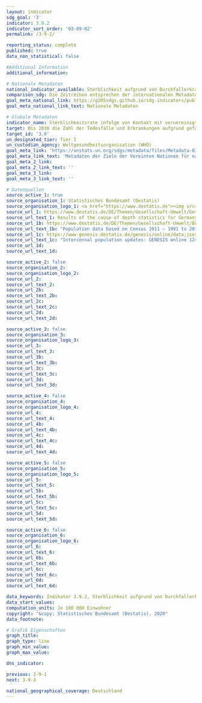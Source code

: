 ```yaml
---
layout: indicator
sdg_goal: '3'
indicator: 3.9.2
indicator_sort_order: '03-09-02'
permalink: /3-9-2/

reporting_status: complete
published: true
data_non_statistical: false

#Additional Information
additional_information: 

# Nationale Metadaten
national_indicator_available: Sterblichkeit aufgrund von Durchfallerkrankungen <br> Sterblichkeit aufgrund von Energie- und Eiweißmangelernährung <br> Sterblichkeit aufgrund von intestinalen Nematodeninfektionen
comparison_sdg: Die Zeitreihen entsprechen der internationalen Metadatenbeschreibung.
goal_meta_national_link: https://g205sdgs.github.io/sdg-indicators/public/MetaDe/3.9.2.pdf
goal_meta_national_link_text: Nationale Metadaten

# Globale Metadaten
indicator_name: Sterblichkeitsrate infolge von Kontakt mit verunreinigtem Wasser, unzureichenden sanitären Verhältnissen und mangelnder Hygiene (Kontakt mit unzureichenden "Wasser, Sanitäreinrichtungen und Hygiene für alle"-Leistungen (WASH))
target: Bis 2030 die Zahl der Todesfälle und Erkrankungen aufgrund gefährlicher Chemikalien und der Verschmutzung und Verunreinigung von Luft, Wasser und Boden erheblich verringern
target_id: '3.9'
un_designated_tier: Tier I
un_custodian_agency: Weltgesundheitsorganisation (WHO)
goal_meta_link: 'https://unstats.un.org/sdgs/metadata/files/Metadata-03-09-02.pdf'
goal_meta_link_text: 'Metadaten der Ziele der Vereinten Nationen für nachhaltige Entwicklung'
goal_meta_2_link: 
goal_meta_2_link_text: ''
goal_meta_3_link: 
goal_meta_3_link_text: ''

# Datenquellen
source_active_1: true
source_organisation_1: Statistisches Bundesamt (Destatis)
source_organisation_logo_1: <a href="https://www.destatis.de"><img src="https://g205sdgs.github.io/sdg-indicators/public/logos/destatis.png" alt="Logo destatis" /></a>
source_url_1: https://www.destatis.de/DE/Themen/Gesellschaft-Umwelt/Gesundheit/Todesursachen/_inhalt.htm
source_url_text_1: Results of the cause of death statistics for Germany, detailed 4-digit codes of ICD-10 classification
source_url_1b: https://www.destatis.de/DE/Themen/Gesellschaft-Umwelt/Bevoelkerung/Bevoelkerungsstand/_inhalt.html
source_url_text_1b: "Population data based on Census 2011 – 1991 to 2011"
source_url_1c: https://www-genesis.destatis.de/genesis/online/data;jsessionid=712DEA2DC758CDEBA1740B27F81DF65D.tomcat_GO_1_3?operation=abruftabellenVerzeichnisAuswahl&verzeichnis=&levelindex=0&levelid=1532509605007&sortdirection=auf&selectionname=12411&auswaehlen.x=0&au
source_url_text_1c: "Intercensal population updates: GENESIS online 12411-0003"
source_url_1d: 
source_url_text_1d: 

source_active_2: false
source_organisation_2: 
source_organisation_logo_2: 
source_url_2: 
source_url_text_2: 
source_url_2b: 
source_url_text_2b: 
source_url_2c: 
source_url_text_2c: 
source_url_2d: 
source_url_text_2d: 

source_active_3: false
source_organisation_3: 
source_organisation_logo_3: 
source_url_3: 
source_url_text_3: 
source_url_3b: 
source_url_text_3b: 
source_url_3c: 
source_url_text_3c: 
source_url_3d: 
source_url_text_3d: 

source_active_4: false
source_organisation_4: 
source_organisation_logo_4: 
source_url_4: 
source_url_text_4: 
source_url_4b: 
source_url_text_4b: 
source_url_4c: 
source_url_text_4c: 
source_url_4d: 
source_url_text_4d: 

source_active_5: false
source_organisation_5: 
source_organisation_logo_5: 
source_url_5: 
source_url_text_5: 
source_url_5b: 
source_url_text_5b: 
source_url_5c: 
source_url_text_5c: 
source_url_5d: 
source_url_text_5d: 

source_active_6: false
source_organisation_6: 
source_organisation_logo_6: 
source_url_6: 
source_url_text_6: 
source_url_6b: 
source_url_text_6b: 
source_url_6c: 
source_url_text_6c: 
source_url_6d: 
source_url_text_6d: 

data_keywords: Indikator 3.9.2, Sterblichkeit aufgrund von Durchfallerkrankungen, Sterblichkeit aufgrund von Energie- und Eiweißmangelernährung, Sterblichkeit aufgrund von intestinalen Nematodeninfektionen, Weltgesundheitsorganisation (WHO)
data_start_values:
computation_units: Je 100 000 Einwohner
copyright: "&copy; Statistisches Bundesamt (Destatis), 2020"
data_footnote: 

# Grafik Eigenschaften
graph_title: 
graph_type: line
graph_min_value: 
graph_max_value: 

dns_indicator: 

previous: 3-9-1
next: 3-9-3

national_geographical_coverage: Deutschland
---
```


